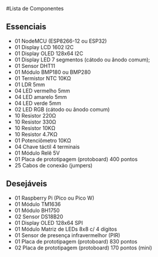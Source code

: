 #Lista de Componentes 

## Essenciais

* 01 NodeMCU (ESP8266-12 ou ESP32)
* 01 Display LCD 1602 I2C
* 01 Display OLED 128x64 I2C
* 01 Display LED 7 segmentos (cátodo ou ânodo comum);
* 01 Sensor DHT11
* 01 Módulo BMP180 ou BMP280
* 01 Termistor NTC 10KΩ
* 01 LDR 5mm
* 04 LED vermelho 5mm
* 04 LED amarelo 5mm
* 04 LED verde 5mm
* 02 LED RGB (cátodo ou ânodo comum)
* 10 Resistor 220Ω
* 10 Resistor 330Ω
* 10 Resistor 10KΩ
* 10 Resistor 4.7KΩ
* 01 Potenciômetro 10KΩ
* 04 Chave táctil 4 terminais
* 01 Módulo Relê 5V
* 01 Placa de prototipagem (protoboard) 400 pontos
* 25 Cabos de conexão (jumpers)

## Desejáveis

* 01 Raspberry Pi (Pico ou Pico W)
* 01 Módulo TM1636
* 01 Módulo BH1750
* 02 Sensor DS18B20
* 01 Display OLED 128x64 SPI
* 01 Módulo Matriz de LEDs 8x8 c/ 4 dígitos
* 01 Sensor de presença infravermelhor (PIR)
* 01 Placa de prototipagem (protoboard) 830 pontos
* 02 Placa de prototipagem (protoboard) 170 pontos (mini)
